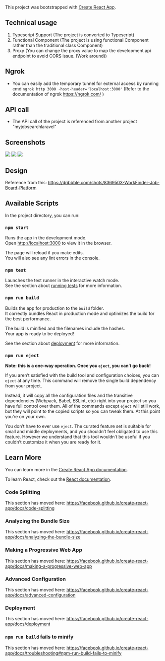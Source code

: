 This project was bootstrapped with [Create React App](https://github.com/facebook/create-react-app).

## Technical usage

1. Typescript Support (The project is converted to Typescript)
2. Functional Component (The project is using functional Component rather than the traditional class Component)
3. Proxy (You can change the proxy value to map the development api endpoint to avoid CORS issue. (Work around))

## Ngrok

- You can easily add the temporary tunnel for external access by running cmd `ngrok http 3000 -host-header='localhost:3000'` (Refer to the documentation of ngrok https://ngrok.com/ )

## API call

- The API call of the project is referenced from another project "myjobsearchlaravel"

## Screenshots

<img src="https://user-images.githubusercontent.com/5112837/70481271-5c330500-1ae2-11ea-97a2-5131b70049c7.png" >
<img src="https://user-images.githubusercontent.com/5112837/70481268-5c330500-1ae2-11ea-9ca4-bc249336250c.png" >
<img src="https://user-images.githubusercontent.com/5112837/70481269-5c330500-1ae2-11ea-8509-c217bb3639d3.png" >
  
## Design

Reference from this:
https://dribbble.com/shots/8369503-WorkFinder-Job-Board-Platform

## Available Scripts

In the project directory, you can run:

### `npm start`

Runs the app in the development mode.<br />
Open [http://localhost:3000](http://localhost:3000) to view it in the browser.

The page will reload if you make edits.<br />
You will also see any lint errors in the console.

### `npm test`

Launches the test runner in the interactive watch mode.<br />
See the section about [running tests](https://facebook.github.io/create-react-app/docs/running-tests) for more information.

### `npm run build`

Builds the app for production to the `build` folder.<br />
It correctly bundles React in production mode and optimizes the build for the best performance.

The build is minified and the filenames include the hashes.<br />
Your app is ready to be deployed!

See the section about [deployment](https://facebook.github.io/create-react-app/docs/deployment) for more information.

### `npm run eject`

**Note: this is a one-way operation. Once you `eject`, you can’t go back!**

If you aren’t satisfied with the build tool and configuration choices, you can `eject` at any time. This command will remove the single build dependency from your project.

Instead, it will copy all the configuration files and the transitive dependencies (Webpack, Babel, ESLint, etc) right into your project so you have full control over them. All of the commands except `eject` will still work, but they will point to the copied scripts so you can tweak them. At this point you’re on your own.

You don’t have to ever use `eject`. The curated feature set is suitable for small and middle deployments, and you shouldn’t feel obligated to use this feature. However we understand that this tool wouldn’t be useful if you couldn’t customize it when you are ready for it.

## Learn More

You can learn more in the [Create React App documentation](https://facebook.github.io/create-react-app/docs/getting-started).

To learn React, check out the [React documentation](https://reactjs.org/).

### Code Splitting

This section has moved here: https://facebook.github.io/create-react-app/docs/code-splitting

### Analyzing the Bundle Size

This section has moved here: https://facebook.github.io/create-react-app/docs/analyzing-the-bundle-size

### Making a Progressive Web App

This section has moved here: https://facebook.github.io/create-react-app/docs/making-a-progressive-web-app

### Advanced Configuration

This section has moved here: https://facebook.github.io/create-react-app/docs/advanced-configuration

### Deployment

This section has moved here: https://facebook.github.io/create-react-app/docs/deployment

### `npm run build` fails to minify

This section has moved here: https://facebook.github.io/create-react-app/docs/troubleshooting#npm-run-build-fails-to-minify
